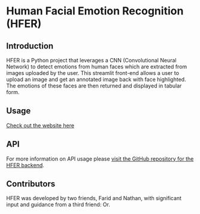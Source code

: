 # Human Facial Emotion Recognition (HFER)

## Introduction
HFER is a Python project that leverages a CNN (Convolutional Neural Network) to detect emotions from human faces which are extracted from images uploaded by the user. This streamlit front-end allows a user to upload an image and get an annotated image back with face highlighted. The emotions of these faces are then returned and displayed in tabular form.

## Usage

[Check out the website here](https://hfer-farid-nathan.streamlit.app)

## API
For more information on API usage please [visit the GitHub repository for the HFER backend](https://github.com/facial-emotion-recognition-service/hfer).

## Contributors
HFER was developed by two friends, Farid and Nathan, with significant input and guidance from a third friend: Or.
